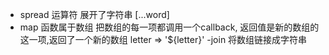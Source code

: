 - spread 运算符 展开了字符串 [...word]
- map 函数属于数组 把数组的每一项都调用一个callback,
  返回值是新的数组的这一项,返回了一个新的数组
    letter => '<span>${letter}</span>'
-join 将数组链接成字符串